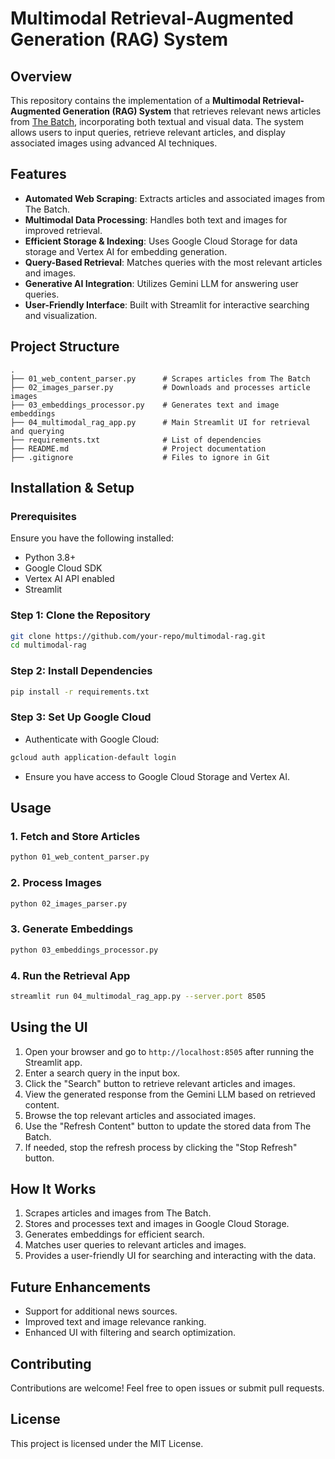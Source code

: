 # **Multimodal Retrieval-Augmented Generation (RAG) System**

## **Overview**
This repository contains the implementation of a **Multimodal Retrieval-Augmented Generation (RAG) System** that retrieves relevant news articles from [The Batch](https://www.deeplearning.ai/the-batch/), incorporating both textual and visual data. The system allows users to input queries, retrieve relevant articles, and display associated images using advanced AI techniques.

## **Features**
- **Automated Web Scraping**: Extracts articles and associated images from The Batch.
- **Multimodal Data Processing**: Handles both text and images for improved retrieval.
- **Efficient Storage & Indexing**: Uses Google Cloud Storage for data storage and Vertex AI for embedding generation.
- **Query-Based Retrieval**: Matches queries with the most relevant articles and images.
- **Generative AI Integration**: Utilizes Gemini LLM for answering user queries.
- **User-Friendly Interface**: Built with Streamlit for interactive searching and visualization.

## **Project Structure**
```plaintext
.
├── 01_web_content_parser.py      # Scrapes articles from The Batch
├── 02_images_parser.py           # Downloads and processes article images
├── 03_embeddings_processor.py    # Generates text and image embeddings
├── 04_multimodal_rag_app.py      # Main Streamlit UI for retrieval and querying
├── requirements.txt              # List of dependencies
├── README.md                     # Project documentation
├── .gitignore                    # Files to ignore in Git
```

## **Installation & Setup**
### **Prerequisites**
Ensure you have the following installed:
- Python 3.8+
- Google Cloud SDK
- Vertex AI API enabled
- Streamlit

### **Step 1: Clone the Repository**
```sh
git clone https://github.com/your-repo/multimodal-rag.git
cd multimodal-rag
```

### **Step 2: Install Dependencies**
```sh
pip install -r requirements.txt
```

### **Step 3: Set Up Google Cloud**
- Authenticate with Google Cloud:
```sh
gcloud auth application-default login
```
- Ensure you have access to Google Cloud Storage and Vertex AI.

## **Usage**
### **1. Fetch and Store Articles**
```sh
python 01_web_content_parser.py
```
### **2. Process Images**
```sh
python 02_images_parser.py
```
### **3. Generate Embeddings**
```sh
python 03_embeddings_processor.py
```
### **4. Run the Retrieval App**
```sh
streamlit run 04_multimodal_rag_app.py --server.port 8505
```

## **Using the UI**
1. Open your browser and go to `http://localhost:8505` after running the Streamlit app.
2. Enter a search query in the input box.
3. Click the "Search" button to retrieve relevant articles and images.
4. View the generated response from the Gemini LLM based on retrieved content.
5. Browse the top relevant articles and associated images.
6. Use the "Refresh Content" button to update the stored data from The Batch.
7. If needed, stop the refresh process by clicking the "Stop Refresh" button.

## **How It Works**
1. Scrapes articles and images from The Batch.
2. Stores and processes text and images in Google Cloud Storage.
3. Generates embeddings for efficient search.
4. Matches user queries to relevant articles and images.
5. Provides a user-friendly UI for searching and interacting with the data.

## **Future Enhancements**
- Support for additional news sources.
- Improved text and image relevance ranking.
- Enhanced UI with filtering and search optimization.

## **Contributing**
Contributions are welcome! Feel free to open issues or submit pull requests.

## **License**
This project is licensed under the MIT License.
